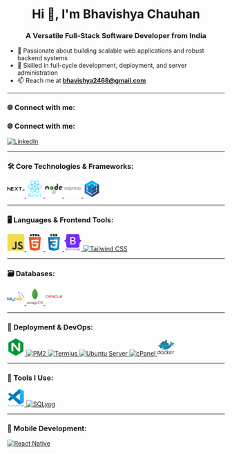 <h1 align="center">Hi 👋, I'm Bhavishya Chauhan</h1>
<h3 align="center">A Versatile Full-Stack Software Developer from India</h3>

- 💼 Passionate about building scalable web applications and robust backend systems  
- 🚀 Skilled in full-cycle development, deployment, and server administration  
- 📫 Reach me at **bhavishya2468@gmail.com**

---

### 🌐 Connect with me:
<!-- Add LinkedIn, GitHub, Twitter links here if available -->
<h3 align="left">🌐 Connect with me:</h3>
<p align="left">
  <a href="https://www.linkedin.com/in/bhavishya7296?utm_source=share&utm_campaign=share_via&utm_content=profile&utm_medium=ios_app" target="_blank" rel="noreferrer">
    <img src="https://cdn.jsdelivr.net/gh/devicons/devicon/icons/linkedin/linkedin-original.svg" alt="LinkedIn" width="40" height="40"/>
  </a>
</p>

---

### 🛠️ Core Technologies & Frameworks:
<p align="left">
  <a href="https://nextjs.org/" target="_blank" rel="noreferrer">
    <img src="https://raw.githubusercontent.com/devicons/devicon/master/icons/nextjs/nextjs-original-wordmark.svg" alt="Next.js" width="40" height="40"/>
  </a>
  <a href="https://reactjs.org/" target="_blank" rel="noreferrer">
    <img src="https://raw.githubusercontent.com/devicons/devicon/master/icons/react/react-original-wordmark.svg" alt="React" width="40" height="40"/>
  </a>
  <a href="https://nodejs.org" target="_blank" rel="noreferrer">
    <img src="https://raw.githubusercontent.com/devicons/devicon/master/icons/nodejs/nodejs-original-wordmark.svg" alt="Node.js" width="40" height="40"/>
  </a>
  <a href="https://expressjs.com" target="_blank" rel="noreferrer">
    <img src="https://raw.githubusercontent.com/devicons/devicon/master/icons/express/express-original-wordmark.svg" alt="Express.js" width="40" height="40"/>
  </a>
  <a href="https://sequelize.org/" target="_blank" rel="noreferrer">
    <img src="https://raw.githubusercontent.com/devicons/devicon/master/icons/sequelize/sequelize-original.svg" alt="Sequelize" width="40" height="40"/>
  </a>
</p>

---

### 🖥️ Languages & Frontend Tools:
<p align="left">
  <a href="https://developer.mozilla.org/en-US/docs/Web/JavaScript" target="_blank" rel="noreferrer">
    <img src="https://raw.githubusercontent.com/devicons/devicon/master/icons/javascript/javascript-original.svg" alt="JavaScript" width="40" height="40"/>
  </a>
  <a href="https://www.w3.org/html/" target="_blank" rel="noreferrer">
    <img src="https://raw.githubusercontent.com/devicons/devicon/master/icons/html5/html5-original-wordmark.svg" alt="HTML5" width="40" height="40"/>
  </a>
  <a href="https://www.w3schools.com/css/" target="_blank" rel="noreferrer">
    <img src="https://raw.githubusercontent.com/devicons/devicon/master/icons/css3/css3-original-wordmark.svg" alt="CSS3" width="40" height="40"/>
  </a>
  <a href="https://getbootstrap.com" target="_blank" rel="noreferrer">
    <img src="https://raw.githubusercontent.com/devicons/devicon/master/icons/bootstrap/bootstrap-plain-wordmark.svg" alt="Bootstrap" width="40" height="40"/>
  </a>
  <a href="https://tailwindcss.com/" target="_blank" rel="noreferrer">
    <img src="https://www.vectorlogo.zone/logos/tailwindcss/tailwindcss-icon.svg" alt="Tailwind CSS" width="40" height="40"/>
  </a>
</p>

---

### 🗃️ Databases:
<p align="left">
  <a href="https://www.mysql.com/" target="_blank" rel="noreferrer">
    <img src="https://raw.githubusercontent.com/devicons/devicon/master/icons/mysql/mysql-original-wordmark.svg" alt="MySQL" width="40" height="40"/>
  </a>
  <a href="https://www.mongodb.com/" target="_blank" rel="noreferrer">
    <img src="https://raw.githubusercontent.com/devicons/devicon/master/icons/mongodb/mongodb-original-wordmark.svg" alt="MongoDB" width="40" height="40"/>
  </a>
  <a href="https://www.oracle.com/" target="_blank" rel="noreferrer">
    <img src="https://raw.githubusercontent.com/devicons/devicon/master/icons/oracle/oracle-original.svg" alt="Oracle" width="40" height="40"/>
  </a>
</p>

---

### 🚀 Deployment & DevOps:
<p align="left">
  <a href="https://www.nginx.com/" target="_blank" rel="noreferrer">
    <img src="https://raw.githubusercontent.com/devicons/devicon/master/icons/nginx/nginx-original.svg" alt="Nginx" width="40" height="40"/>
  </a>
  <a href="https://pm2.keymetrics.io/" target="_blank" rel="noreferrer">
    <img src="https://encrypted-tbn0.gstatic.com/images?q=tbn:ANd9GcTsFAj_6iBTqEqk5HsEnPebnohEPyPVGPBKGGaqV1_tlb9n1OpEEpoyGFpXsQK1dFelbPk&usqp=CAU" alt="PM2" width="40" height="40"/>
  </a>
  <a href="https://www.termius.com/" target="_blank" rel="noreferrer">
    <img src="https://store-images.s-microsoft.com/image/apps.21831.13666025735757375.7c0b6616-0df9-4274-955f-0bc6a453ad75.625edd74-08fd-47aa-aa0d-8179c4f8a759" alt="Termius" width="40" height="40"/>
  </a>
  <a href="https://ubuntu.com/server" target="_blank" rel="noreferrer">
    <img src="https://assets.ubuntu.com/v1/29985a98-ubuntu-logo32.png" alt="Ubuntu Server" width="40" height="40"/>
  </a>
  <a href="https://cpanel.net/" target="_blank" rel="noreferrer">
    <img src="https://kinsta.com/wp-content/uploads/2017/12/what-is-cpanel.png" alt="cPanel" width="40" height="40"/>
  </a>
  <a href="https://www.docker.com/" target="_blank" rel="noreferrer">
    <img src="https://raw.githubusercontent.com/devicons/devicon/master/icons/docker/docker-original-wordmark.svg" alt="Docker" width="40" height="40"/>
  </a>
</p>

---

### 🧰 Tools I Use:
<p align="left">
  <a href="https://code.visualstudio.com/" target="_blank" rel="noreferrer">
    <img src="https://raw.githubusercontent.com/devicons/devicon/master/icons/vscode/vscode-original-wordmark.svg" alt="VS Code" width="40" height="40"/>
  </a>
  <a href="https://www.webyog.com/product/sqlyog" target="_blank" rel="noreferrer">
    <img src="https://avatars.githubusercontent.com/u/5415697?s=200&v=4" alt="SQLyog" width="40" height="40"/>
  </a>
</p>

---

### 📱 Mobile Development:
<p align="left">
  <a href="https://reactnative.dev/" target="_blank" rel="noreferrer">
    <img src="https://reactnative.dev/img/header_logo.svg" alt="React Native" width="40" height="40"/>
  </a>
</p>
